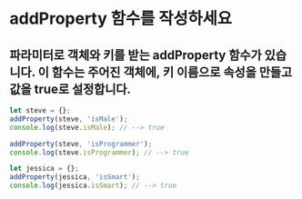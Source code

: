 # addProperty 함수를 작성하세요

## 파라미터로 객체와 키를 받는 addProperty 함수가 있습니다. 이 함수는 주어진 객체에, 키 이름으로 속성을 만들고 값을 true로 설정합니다.
```js
let steve = {};
addProperty(steve, 'isMale');
console.log(steve.isMale); // --> true

addProperty(steve, 'isProgrammer');
console.log(steve.isProgrammer); // --> true

let jessica = {};
addProperty(jessica, 'isSmart');
console.log(jessica.isSmart); // --> true
```